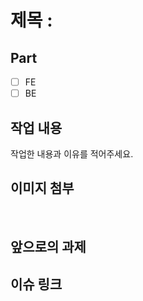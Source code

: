 # 제목 :

## Part
- [ ] FE
- [ ] BE

## 작업 내용
작업한 내용과 이유를 적어주세요.
<br />

## 이미지 첨부

<br />

## 앞으로의 과제

## 이슈 링크